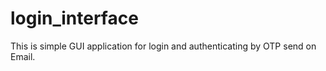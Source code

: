 # login_interface

This is simple GUI application for login and authenticating by OTP send on Email.
